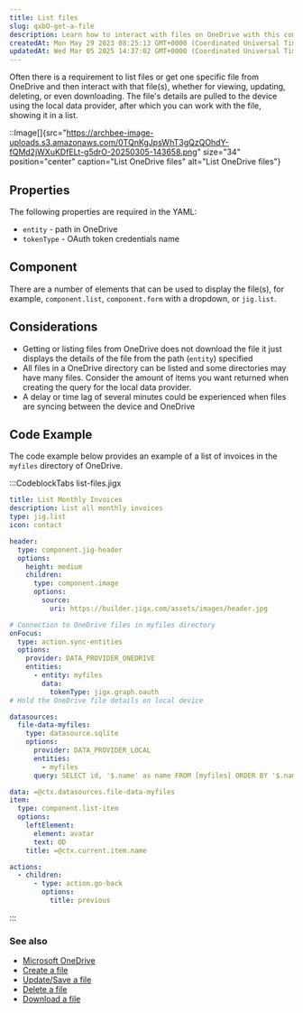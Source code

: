 ```yaml
---
title: List files
slug: qxbO-get-a-file
description: Learn how to interact with files on OneDrive with this comprehensive document effectively. Discover the essential YAML properties, explore various components for file display, and understand important considerations like avoiding unnecessary downloads.
createdAt: Mon May 29 2023 08:25:13 GMT+0000 (Coordinated Universal Time)
updatedAt: Wed Mar 05 2025 14:37:02 GMT+0000 (Coordinated Universal Time)
---
```


Often there is a requirement to list files or get one specific file from OneDrive and then interact with that file(s), whether for viewing, updating, deleting, or even downloading. The file's details are pulled to the device using the local data provider, after which you can work with the file, showing it in a list.

::Image[]{src="https://archbee-image-uploads.s3.amazonaws.com/0TQnKgJpsWhT3gQzQOhdY-fQMd2jWXuKDfELt-g5drO-20250305-143658.png" size="34" position="center" caption="List OneDrive files" alt="List OneDrive files"}

## Properties

The following properties are required in the YAML:

- `entity` - path in OneDrive
- `tokenType` - OAuth token credentials name

## Component

There are a number of elements that can be used to display the file(s), for example, `component.list`, `component.form` with a dropdown, or `jig.list`.

## Considerations

- Getting or listing files from OneDrive does not download the file it just displays the details of the file from the path (`entity`) specified
- All files in a OneDrive directory can be listed and some directories may have many files. Consider the amount of items you want returned when creating the query for the local data provider.
- A delay or time lag of several minutes could be experienced when files are syncing between the device and OneDrive

## Code Example

The code example below provides an example of a list of invoices in the `myfiles` directory of OneDrive.

:::CodeblockTabs
list-files.jigx

```yaml
title: List Monthly Invoices
description: List all monthly invoices
type: jig.list
icon: contact

header:
  type: component.jig-header
  options:
    height: medium
    children:
      type: component.image
      options:
        source:
          uri: https://builder.jigx.com/assets/images/header.jpg

# Connection to OneDrive files in myfiles directory
onFocus:
  type: action.sync-entities
  options:
    provider: DATA_PROVIDER_ONEDRIVE
    entities:
      - entity: myfiles
        data:
          tokenType: jigx.graph.oauth
# Hold the OneDrive file details on local device

datasources:
  file-data-myfiles:
    type: datasource.sqlite
    options:
      provider: DATA_PROVIDER_LOCAL
      entities:
        - myfiles
      query: SELECT id, '$.name' as name FROM [myfiles] ORDER BY '$.name' DESC

data: =@ctx.datasources.file-data-myfiles
item:
  type: component.list-item
  options:
    leftElement:
      element: avatar
      text: OD
    title: =@ctx.current.item.name

actions:
  - children:
      - type: action.go-back
        options:
          title: previous
```

:::

### See also

- [Microsoft OneDrive](https://docs.jigx.com/microsoft-onedrive)
- [Create a file](<./Create a file.md>)
- [Update/Save a file](<./Update_Save a file.md>)
- [Delete a file](<./Delete a file.md>)
- [Download a file](<./Download a file.md>)

